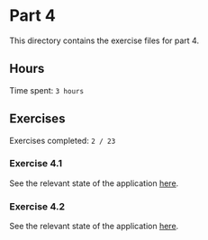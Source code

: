 # Part 4

This directory contains the exercise files for part 4.

## Hours

Time spent: `3 hours`

## Exercises

Exercises completed: `2 / 23`

### Exercise 4.1

See the relevant state of the application [here](https://github.com/rikurauhala/fullstack/tree/1dee37d57b95e84c38119c2d43c21c60e3fd97c7/exercises/part04/blog-list).

### Exercise 4.2

See the relevant state of the application [here](https://github.com/rikurauhala/fullstack/tree/049c7dd1c2c7e5a869f1bbc8d90d5930ad929a80/exercises/part04/blog-list).

